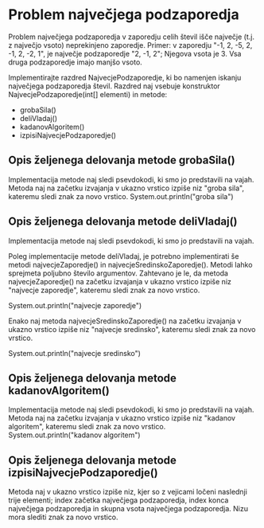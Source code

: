 # Problem največjega podzaporedja

Problem največjega podzaporedja v zaporedju celih števil išče največje (t.j. z največjo vsoto) neprekinjeno zaporedje. Primer: v zaporedju "-1, 2, -5, 2, -1, 2, -2, 1", je največje podzaporedje "2, -1, 2"; Njegova vsota je 3. Vsa
druga podzaporedje imajo manjšo vsoto.

Implementirajte razdred NajvecjePodzaporedje, ki bo namenjen iskanju največjega podzaporedja števil. Razdred naj vsebuje konstruktor NajvecjePodzaporedje(int[] elementi) in metode: 
- grobaSila()
- deliVladaj()
- kadanovAlgoritem()
- izpisiNajvecjePodzaporedje()

## Opis željenega delovanja metode grobaSila()
 
Implementacija metode naj sledi psevdokodi, ki smo jo predstavili na vajah.
Metoda naj na začetku izvajanja v ukazno vrstico izpiše niz "groba sila", kateremu sledi znak za novo vrstico.
System.out.println("groba sila")

## Opis željenega delovanja metode deliVladaj()
 
Implementacija metode naj sledi psevdokodi, ki smo jo predstavili na vajah.

Poleg implementacije metode deliVladaj, je potrebno implementirati še metodi najvecjeZaporedje() in najvecjeSredinskoZaporedje(). Metodi lahko sprejmeta poljubno število argumentov. Zahtevano je le, da metoda najvecjeZaporedje() na začetku izvajanja v ukazno vrstico izpiše niz "najvecje zaporedje", kateremu sledi znak za novo vrstico.

System.out.println("najvecje zaporedje")
 
Enako naj metoda najvecjeSredinskoZaporedje() na začetku izvajanja v ukazno vrstico izpiše niz "najvecje sredinsko", kateremu sledi znak za novo vrstico.
 
System.out.println("najvecje sredinsko")

## Opis željenega delovanja metode kadanovAlgoritem()
 
Implementacija metode naj sledi psevdokodi, ki smo jo predstavili na vajah. Metoda naj na začetku izvajanja v ukazno vrstico izpiše niz "kadanov algoritem", kateremu sledi znak za novo vrstico.
System.out.println("kadanov algoritem")

## Opis željenega delovanja metode izpisiNajvecjePodzaporedje()

Metoda naj v ukazno vrstico izpiše niz, kjer so z vejicami ločeni naslednji trije elementi; index začetka največjega podzaporedja, index konca največjega podzaporedja in skupna vsota največjega podzaporedja. Nizu mora slediti znak za novo vrstico.
